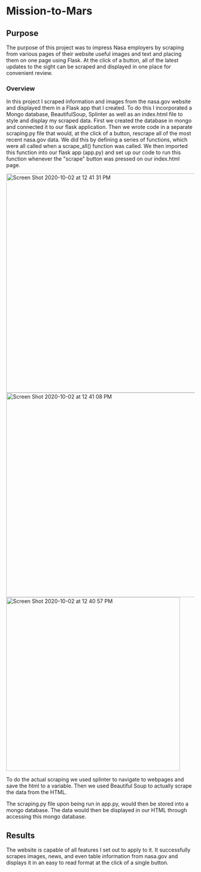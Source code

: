 # Mission-to-Mars

## Purpose
The purpose of this project was to impress Nasa employers by scraping from various pages of their website useful images and text and placing them on one page using Flask. At the click of a button, all of the latest updates to the sight can be scraped and displayed in one place for convenient review.

### Overview
In this project I scraped information and images from the nasa.gov website and displayed them in a Flask app that I created. To do this I incorporated a Mongo database, BeautifulSoup, Splinter as well as an index.html file to style and display my scraped data. First we created the database in mongo and connected it to our flask application. Then we wrote code in a separate scraping.py file that would, at the click of a button, rescrape all of the most recent nasa.gov data. We did this by defining a series of functions, which were all called when a scrape_all() function was called. We then imported this function into our flask app (app.py) and set up our code to run this function whenever the "scrape" button was pressed on our index.html page.

<img width="585" alt="Screen Shot 2020-10-02 at 12 41 31 PM" src="https://user-images.githubusercontent.com/66881241/94963721-6842e580-04ad-11eb-9ba1-d755c4aa1d6c.png">
<img width="546" alt="Screen Shot 2020-10-02 at 12 41 08 PM" src="https://user-images.githubusercontent.com/66881241/94963728-6b3dd600-04ad-11eb-965a-90dd3ef74e1c.png">
<img width="464" alt="Screen Shot 2020-10-02 at 12 40 57 PM" src="https://user-images.githubusercontent.com/66881241/94963731-6da03000-04ad-11eb-849a-5b07452083fd.png">

To do the actual scraping we used splinter to navigate to webpages and save the html to a variable. Then we used Beautiful Soup to actually scrape the data from the HTML.

The scraping.py file upon being run in app.py, would then be stored into a mongo database. The data would then be displayed in our HTML through accessing this mongo database.

## Results
The website is capable of all features I set out to apply to it. It successfully scrapes images, news, and even table information from nasa.gov and displays it in an easy to read format at the click of a single button.

